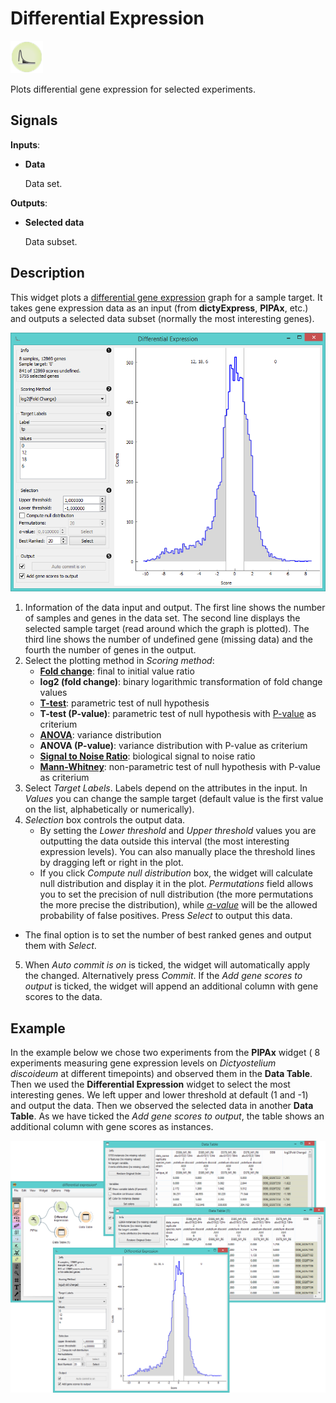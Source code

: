 Differential Expression
=======================

![DiffExpress widget icon](icons/differential-expression.png)

Plots differential gene expression for selected experiments.

Signals
-------

**Inputs**:

- **Data**

  Data set.

**Outputs**:

- **Selected data**

  Data subset.

Description
-----------

This widget plots a [differential gene expression](http://www.ncbi.nlm.nih.gov/books/NBK10061/) graph for a
sample target. It takes gene expression data as an input (from **dictyExpress**, **PIPAx**, etc.) and outputs a
selected data subset (normally the most interesting genes).

![image](images/DiffExpression-stamped.png)

1. Information of the data input and output. The first line shows the number of samples and genes in the data set.
   The second line displays the selected sample target (read around which the graph is plotted). The third line
   shows the number of undefined gene (missing data) and the fourth the number of genes in the output.
2. Select the plotting method in *Scoring method*:
   - [**Fold change**](https://en.wikipedia.org/wiki/Fold_change): final to initial value ratio
   - **log2 (fold change)**: binary logarithmic transformation of fold change values
   - [**T-test**](https://en.wikipedia.org/wiki/Student%27s_t-test#Independent_two-sample_t-test): parametric test of null hypothesis
   - **T-test (P-value)**: parametric test of null hypothesis with [P-value](https://en.wikipedia.org/wiki/P-value) as criterium
   - [**ANOVA**](https://en.wikipedia.org/wiki/Analysis_of_variance): variance distribution
   - **ANOVA (P-value)**: variance distribution with P-value as criterium
   - [**Signal to Noise Ratio**](https://en.wikipedia.org/wiki/Signal-to-noise_ratio): biological signal to noise ratio
   - [**Mann-Whitney**](https://en.wikipedia.org/wiki/Mann%E2%80%93Whitney_U_test): non-parametric test of null hypothesis with P-value as criterium
3. Select *Target Labels*. Labels depend on the attributes in the input. In *Values* you can change the sample target
   (default value is the first value on the list, alphabetically or numerically).
4. *Selection* box controls the output data.
   - By setting the *Lower threshold* and *Upper threshold* values you
   are outputting the data outside this interval (the most interesting expression levels). You can also manually place
   the threshold lines by dragging left or right in the plot.
   - If you click *Compute null distribution* box, the widget
   will calculate null distribution and display it in the plot. *Permutations* field allows you to set the precision of
   null distribution (the more permutations the more precise the distribution), while [*&alpha;-value*](https://en.wikipedia.org/wiki/Type_I_and_type_II_errors#Type_I_error) will
   be the allowed probability of false positives. Press *Select* to output this data.
  - The final option is to set the number of best ranked genes and output them with *Select*.
5. When *Auto commit is on* is ticked, the widget will automatically apply the changed. Alternatively press *Commit*. If the *Add gene scores to output* is ticked, the widget will append an additional column with gene scores to the data.

Example
-------

In the example below we chose two experiments from the **PIPAx** widget ( 8 experiments measuring gene expression 
levels on *Dictyostelium discoideum* at different timepoints) and
observed them in the **Data Table**. Then we used the **Differential Expression** widget to select the most interesting
genes. We left upper and lower threshold at default (1 and -1) and output the data. 
Then we observed the selected data in another **Data Table**. As we have ticked
the *Add gene scores to output*, the table shows an additional column with gene scores as instances.

<img src="images/DiffExpression-Example.png" alt="image" width="600">
